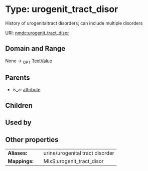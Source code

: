 
# Type: urogenit_tract_disor


History of urogenitaltract disorders; can include multiple disorders

URI: [nmdc:urogenit_tract_disor](https://microbiomedata/meta/urogenit_tract_disor)


## Domain and Range

None ->  <sub>OPT</sub> [TextValue](TextValue.md)

## Parents

 *  is_a: [attribute](attribute.md)

## Children


## Used by


## Other properties

|  |  |  |
| --- | --- | --- |
| **Aliases:** | | urine/urogenital tract disorder |
| **Mappings:** | | MIxS:urogenit_tract_disor |

